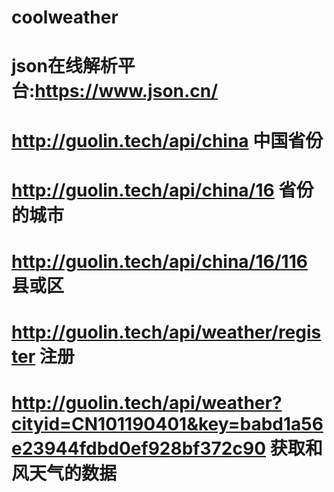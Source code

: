 # coolweather

# json在线解析平台:https://www.json.cn/

# http://guolin.tech/api/china  中国省份

# http://guolin.tech/api/china/16  省份的城市

# http://guolin.tech/api/china/16/116 县或区

# http://guolin.tech/api/weather/register 注册

# http://guolin.tech/api/weather?cityid=CN101190401&key=babd1a56e23944fdbd0ef928bf372c90 获取和风天气的数据
 

